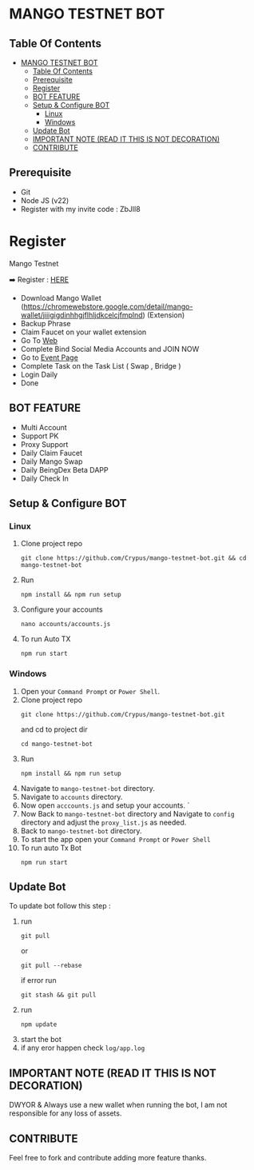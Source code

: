 # MANGO TESTNET BOT

## Table Of Contents
- [MANGO TESTNET BOT](#mango-testnet-bot)
  - [Table Of Contents](#table-of-contents)
  - [Prerequisite](#prerequisite)
  - [Register](#Register)
  - [BOT FEATURE](#bot-feature)
  - [Setup \& Configure BOT](#setup--configure-bot)
    - [Linux](#linux)
    - [Windows](#windows)
  - [Update Bot](#update-bot)
  - [IMPORTANT NOTE (READ IT THIS IS NOT DECORATION)](#important-note-read-it-this-is-not-decoration)
  - [CONTRIBUTE](#contribute)

## Prerequisite
- Git
- Node JS (v22)
- Register with my invite code : ZbJll8

# Register 

Mango Testnet

➡️ Register : [HERE](https://task.testnet.mangonetwork.io/?invite=ZbJll8)

- Download Mango Wallet (https://chromewebstore.google.com/detail/mango-wallet/jiiigigdinhhgjflhljdkcelcjfmplnd) (Extension)
- Backup Phrase
- Claim Faucet on your wallet extension
- Go To [Web](https://task.testnet.mangonetwork.io/?invite=ZbJll8)
- Complete Bind Social Media Accounts and JOIN NOW
- Go to [Event Page](https://task.testnet.mangonetwork.io/events)
- Complete Task on the Task List ( Swap , Bridge )
- Login Daily
- Done

## BOT FEATURE
- Multi Account 
- Support PK
- Proxy Support
- Daily Claim Faucet
- Daily Mango Swap 
- Daily BeingDex Beta DAPP
- Daily Check In

## Setup & Configure BOT

### Linux
1. Clone project repo
   ```
   git clone https://github.com/Crypus/mango-testnet-bot.git && cd mango-testnet-bot
   ```
2. Run
   ```
   npm install && npm run setup
   ```
3. Configure your accounts
   ```
   nano accounts/accounts.js
   ```
4. To run Auto TX
   ```
   npm run start
   ```
   
### Windows
1. Open your `Command Prompt` or `Power Shell`.
2. Clone project repo
   ```
   git clone https://github.com/Crypus/mango-testnet-bot.git
   ```
   and cd to project dir
   ```
   cd mango-testnet-bot
   ```
3. Run 
   ```
   npm install && npm run setup
   ```
5. Navigate to `mango-testnet-bot` directory. 
6. Navigate to `accounts` directory.
7. Now open `acccounts.js` and setup your accounts. `
8. Now Back to `mango-testnet-bot` directory and Navigate to `config` directory and adjust the `proxy_list.js` as needed.
9.  Back to `mango-testnet-bot` directory.
10. To start the app open your `Command Prompt` or `Power Shell`
11. To run auto Tx Bot
    ```
    npm run start
    ```

## Update Bot

To update bot follow this step :
1. run
   ```
   git pull
   ```
   or
   ```
   git pull --rebase
   ```
   if error run
   ```
   git stash && git pull
   ```
2. run
   ```
   npm update
   ```
3. start the bot
4. if any eror happen check `log/app.log`


## IMPORTANT NOTE (READ IT THIS IS NOT DECORATION)
DWYOR & Always use a new wallet when running the bot, I am not responsible for any loss of assets.


## CONTRIBUTE

Feel free to fork and contribute adding more feature thanks.
